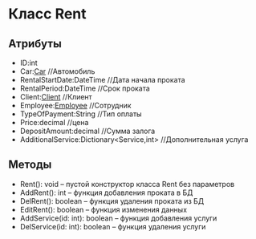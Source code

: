 # Класс Rent
## Атрибуты 
- ID:int
- Car:[Car](./Car.md "Car") //Автомобиль
- RentalStartDate:DateTime //Дата начала проката
- RentalPeriod:DateTime //Срок проката
- Client:[Client](./Client.md "Client") //Клиент
- Employee:[Employee](./Employee.md "Employee") //Сотрудник
- TypeOfPayment:String //Тип оплаты
- Price:decimal //цена
- DepositAmount:decimal //Сумма залога
- AdditionalService:Dictionary<Service,int> //Дополнительная услуга
## Методы
- Rent(): void – пустой конструктор класса Rent без параметров
- AddRent(): int – функция добавления проката в БД
- DelRent(): boolean – функция удаления проката из БД
- EditRent(): boolean – функция изменения данных
- AddService(id: int): boolean – функция добавления услуги
- DelService(id: int): boolean – функция удаления услуги

